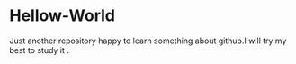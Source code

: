 # Hellow-World
Just another repository
happy to learn something about github.I will try my best to study it .
